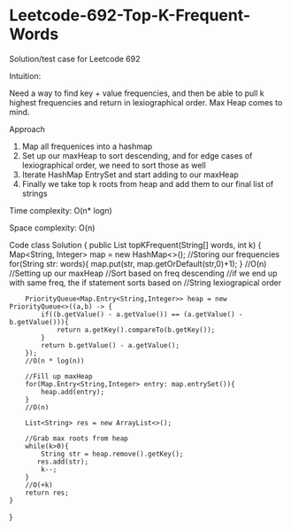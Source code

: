 # Leetcode-692-Top-K-Frequent-Words
Solution/test case for Leetcode 692

Intuition:

Need a way to find key + value frequencies, and then be able to pull k highest frequencies and return in lexiographical order. Max Heap comes to mind.

Approach
1. Map all frequenices into a hashmap
2. Set up our maxHeap to sort descending, and for edge cases of lexiographical order, we need to sort those as well
3. Iterate HashMap EntrySet and start adding to our maxHeap
4. Finally we take top k roots from heap and add them to our final list of strings


Time complexity:
O(n* logn)

Space complexity:
O(n)

Code
class Solution {
    public List<String> topKFrequent(String[] words, int k) {
        Map<String, Integer> map = new HashMap<>();
        //Storing our frequencies
        for(String str: words){
            map.put(str, map.getOrDefault(str,0)+1);
        }
        //O(n)
        //Setting up our maxHeap
        //Sort based on freq descending
        //if we end up with same freq, the if statement sorts based on
        //String lexiograpical order

        PriorityQueue<Map.Entry<String,Integer>> heap = new PriorityQueue<>((a,b) -> {
            if((b.getValue() - a.getValue()) == (a.getValue() - b.getValue())){
                return a.getKey().compareTo(b.getKey());
            }
            return b.getValue() - a.getValue();
        });
        //O(n * log(n))

        //Fill up maxHeap
        for(Map.Entry<String,Integer> entry: map.entrySet()){
            heap.add(entry);
        }
        //O(n)

        List<String> res = new ArrayList<>();

        //Grab max roots from heap
        while(k>0){
            String str = heap.remove().getKey();
           res.add(str);
            k--;
        }
        //O(+k)
        return res;
    }
}
